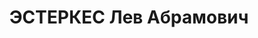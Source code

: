 ---
title: ЭСТЕРКЕС Лев Абрамович
description: 'род. 1902, с. Жигалово Жигалов, р. Иркутской обл., прож. г. Иркутск,
  инженер по судостроению «Севморпути», высшее, б/п, еврей.

  Арест. 03.01.37 г. по ст. 58-7, 8, 11. Осужд. ВК ВС СССР от 25.10.37 г. Расстрелян
  25.10.37 г.

  Реабилитирован 30.04.57 г.'
---